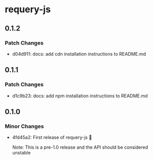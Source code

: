 # requery-js

## 0.1.2

### Patch Changes

- d04d911: docs: add cdn installation instructions to README.md

## 0.1.1

### Patch Changes

- d1c9b23: docs: add npm installation instructions to README.md

## 0.1.0

### Minor Changes

- 4fd45a2: First release of requery-js 🎉

  Note: This is a pre-1.0 release and the API should be considered unstable
